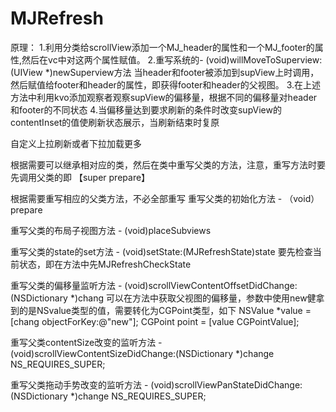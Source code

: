 # MJRefresh


原理：
1.利用分类给scrollView添加一个MJ_header的属性和一个MJ_footer的属性,然后在vc中对这两个属性赋值。
2.重写系统的- (void)willMoveToSuperview:(UIView *)newSuperview方法
当header和footer被添加到supView上时调用，然后赋值给footer和header的属性，即获得footer和header的父视图。
3.在上述方法中利用kvo添加观察者观察supView的偏移量，根据不同的偏移量对header和footer的不同状态
4.当偏移量达到要求刷新的条件时改变supView的contentInset的值使刷新状态展示，当刷新结束时复原

自定义上拉刷新或者下拉加载更多

根据需要可以继承相对应的类，然后在类中重写父类的方法，注意，重写方法时要先调用父类的即 【super prepare】

根据需要重写相应的父类方法，不必全部重写
重写父类的初始化方法 - （void）prepare

重写父类的布局子视图方法 - (void)placeSubviews

重写父类的state的set方法 - (void)setState:(MJRefreshState)state
要先检查当前状态，即在方法中先MJRefreshCheckState

重写父类的偏移量监听方法 - (void)scrollViewContentOffsetDidChange:(NSDictionary *)chang
可以在方法中获取父视图的偏移量，参数中使用new健拿到的是NSvalue类型的值，需要转化为CGPoint类型，如下
    NSValue *value = [chang objectForKey:@"new"];
    CGPoint point = [value CGPointValue];
    
重写父类contentSize改变的监听方法 - (void)scrollViewContentSizeDidChange:(NSDictionary *)change NS_REQUIRES_SUPER;

重写父类拖动手势改变的监听方法 - (void)scrollViewPanStateDidChange:(NSDictionary *)change NS_REQUIRES_SUPER;






